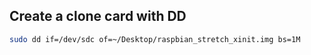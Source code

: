 ## Create a clone card with DD

```bash
sudo dd if=/dev/sdc of=~/Desktop/raspbian_stretch_xinit.img bs=1M

```